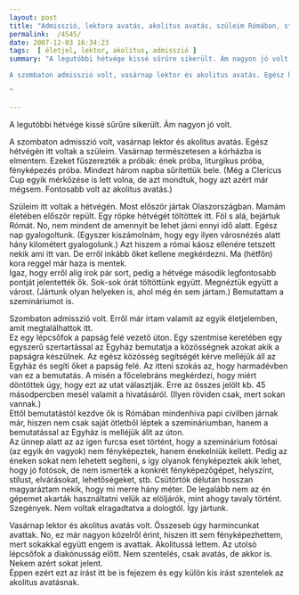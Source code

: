```yaml
---
layout: post
title: "Admisszió, lektora avatás, akolitus avatás, szüleim Rómában, stb."
permalink:  /4545/ 
date: 2007-12-03 16:34:23
tags:  [ életjel, lektor, akolitus, admisszió ] 
summary: "A legutóbbi hétvége kissé sűrűre sikerült. Ám nagyon jó volt.

A szombaton admisszió volt, vasárnap lektor és akolitus avatás. Egész hétvégén itt voltak a szüleim. Vasárnap természetesen a kórházba is elmentem. Ezeket fűszerezték a próbák: ének próba, liturgikus próba, fényképezés próba. Mindezt három napba sűrítettük bele. (Még a Clericus Cup egyik mérkőzése is lett volna, de azt mondtuk, hogy azt azért már mégsem. Fontosabb volt az akolitus avatás.)  
"

---
```

A legutóbbi hétvége kissé sűrűre sikerült. Ám nagyon jó volt.

A szombaton admisszió volt, vasárnap lektor és akolitus avatás. Egész hétvégén itt voltak a szüleim. Vasárnap természetesen a kórházba is elmentem. Ezeket fűszerezték a próbák: ének próba, liturgikus próba, fényképezés próba. Mindezt három napba sűrítettük bele. (Még a Clericus Cup egyik mérkőzése is lett volna, de azt mondtuk, hogy azt azért már mégsem. Fontosabb volt az akolitus avatás.)

Szüleim itt voltak a hétvégén. Most először jártak Olaszországban. Mamám életében először repült. Egy röpke hétvégét töltöttek itt. Föl s alá, bejártuk Rómát. No, nem mindent de amennyit be lehet járni ennyi idő alatt. Egész nap gyalogoltunk. (Egyszer kiszámolnám, hogy egy ilyen városnézés alatt hány kilométert gyalogolunk.) Azt hiszem a római káosz ellenére tetszett nekik ami itt van. De erről inkább őket kellene megkérdezni. Ma (hétfőn) kora reggel már haza is mentek.  
Igaz, hogy erről alig írok pár sort, pedig a hétvége második legfontosabb pontját jelentették ők. Sok-sok órát töltöttünk együtt. Megnéztük együtt a várost. (Jártunk olyan helyeken is, ahol még én sem jártam.) Bemutattam a szemináriumot is.

Szombaton admisszió volt. Erről már írtam valamit az egyik életjelemben, amit megtalálhattok itt.  
Ez egy lépcsőfok a papság felé vezető úton. Egy szentmise keretében egy egyszerű szertartással az Egyház bemutatja a közösségnek azokat akik a papságra készülnek. Az egész közösség segítségét kérve melléjük áll az Egyház és segíti őket a papság felé. Az itteni szokás az, hogy harmadévben van ez a bemutatás. A misén a főcelebráns megkérdezi, hogy miért döntöttek úgy, hogy ezt az utat választják. Erre az összes jelölt kb. 45 másodpercben mesél valamit a hivatásáról. (Ilyen röviden csak, mert sokan vannak.)  
Ettől bemutatástól kezdve ők is Rómában mindenhiva papi civilben járnak már, hiszen nem csak saját ötletből léptek a szemináriumban, hanem a bemutatással az Egyház is melléjük állt az úton.  
Az ünnep alatt az az igen furcsa eset történt, hogy a szeminárium fotósai (az egyik én vagyok) nem fényképeztek, hanem énekelniük kellett. Pedig az éneken sokat nem lehetett segíteni, s így olyanok fényképeztek akik lehet, hogy jó fotósok, de nem ismerték a konkrét fényképezőgépet, helyszínt, stílust, elvárásokat, lehetőségeket, stb. Csütörtök délután hosszan magyaráztam nekik, hogy mi merre hány méter. De legalább nem az én gépemet akarták használtatni velük az elöljárók, mint ahogy tavaly történt. Szegények. Nem voltak elragadtatva a dologtól. Így jártunk.

Vasárnap lektor és akolitus avatás volt. Összeseb úgy harmincunkat avattak. No, ez már nagyon közelről érint, hiszen itt sem fényképezhettem, mert sokakkal együtt engem is avattak. Akolitussá lettem. Az utolsó lépcsőfok a diakónusság előtt. Nem szentelés, csak avatás, de akkor is. Nekem azért sokat jelent.   
Éppen ezért ezt az írást itt be is fejezem és egy külön kis írást szentelek az akolitus avatásnak.